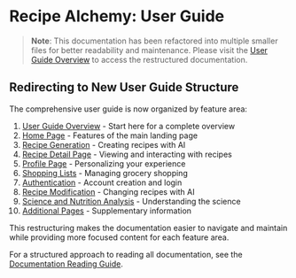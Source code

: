 
# Recipe Alchemy: User Guide

> **Note**: This documentation has been refactored into multiple smaller files for better readability and maintenance. Please visit the [User Guide Overview](./user-guide/overview.md) to access the restructured documentation.

## Redirecting to New User Guide Structure

The comprehensive user guide is now organized by feature area:

1. [User Guide Overview](./user-guide/overview.md) - Start here for a complete overview
2. [Home Page](./user-guide/home-page.md) - Features of the main landing page
3. [Recipe Generation](./user-guide/recipe-generation.md) - Creating recipes with AI
4. [Recipe Detail Page](./user-guide/recipe-detail-page.md) - Viewing and interacting with recipes
5. [Profile Page](./user-guide/profile-page.md) - Personalizing your experience
6. [Shopping Lists](./user-guide/shopping-lists.md) - Managing grocery shopping
7. [Authentication](./user-guide/authentication.md) - Account creation and login
8. [Recipe Modification](./user-guide/recipe-modification.md) - Changing recipes with AI
9. [Science and Nutrition Analysis](./user-guide/science-nutrition-analysis.md) - Understanding the science
10. [Additional Pages](./user-guide/additional-pages.md) - Supplementary information

This restructuring makes the documentation easier to navigate and maintain while providing more focused content for each feature area.

For a structured approach to reading all documentation, see the [Documentation Reading Guide](./documentation-reading-guide.md).
